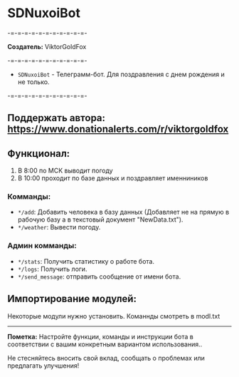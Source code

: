 # SDNuxoiBot

-=-=-=-=-=-=-=-=-=-=-=-

**Создатель:** ViktorGoldFox

-=-=-=-=-=-=-=-=-=-=-=-

- `SDNuxoiBot` - Телеграмм-бот. Для поздравления с днем рождения и не только.

-=-=-=-=-=-=-=-=-=-=-=-

## Поддержать автора: https://www.donationalerts.com/r/viktorgoldfox

## Функционал:

1. В 8:00 по МСК выводит погоду
2. В 10:00 проходит по базе данных и поздравляет именниников

### Комманды:

- `*/add`: Добавить человека в базу данных (Добавляет не на прямую в рабочую базу а в текстовый документ "NewData.txt").
- `*/weather`: Вывести погоду.

### Админ комманды:

- `*/stats`: Получить статистику о работе бота.
- `*/logs`: Получить логи.
- `*/send_message`: отправить сообщение от имени бота.

## Импортирование модулей:

Некоторые модули нужно установить. Команнды смотреть в modl.txt

---

**Пометка:** Настройте функции, команды и инструкции бота в соответствии с вашим конкретным вариантом использования..

Не стесняйтесь вносить свой вклад, сообщать о проблемах или предлагать улучшения!

